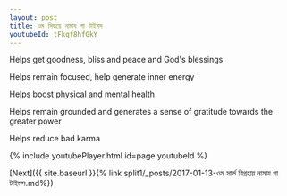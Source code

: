 ```yaml
---
layout: post
title: ওম সিদ্ধয়ে নামায গা টাইমস
youtubeId: tFkqf8hfGkY
---
```

 
 
Helps get goodness, bliss and peace and God's blessings
 
Helps remain focused, help generate inner energy 
 
Helps boost physical and mental health 
 
Helps remain grounded and generates a sense of gratitude towards the greater power 
 
Helps reduce bad karma
 
 
 
 


{% include youtubePlayer.html id=page.youtubeId %}
 
[Next]({{ site.baseurl }}{% link  split1/_posts/2017-01-13-ওম সার্ভ বিগ্রহায় নামায গা টাইমস.md%})
 
